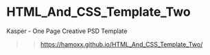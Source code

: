 # HTML_And_CSS_Template_Two
Kasper - One Page Creative PSD Template 
>> https://hamoxx.github.io/HTML_And_CSS_Template_Two/
